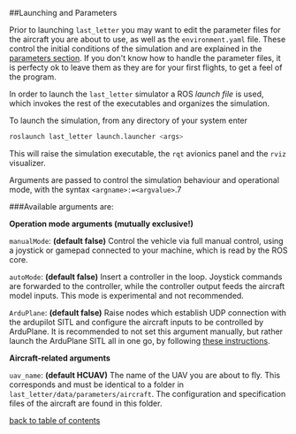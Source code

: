 ##Launching and Parameters

Prior to launching `last_letter` you may want to edit the parameter files for the aircraft you are about to use, as well as the `environment.yaml` file. These control the initial conditions of the simulation and are explained in the [parameters section](parameterFiles.md).
If you don't know how to handle the parameter files, it is perfecty ok to leave them as they are for your first flights, to get a feel of the program.

In order to launch the `last_letter` simulator a ROS *launch file* is used, which invokes the rest of the executables and organizes the simulation.

To launch the simulation, from any directory of your system enter
```bash
roslaunch last_letter launch.launcher <args>
```
This will raise the simulation executable, the `rqt` avionics panel and the `rviz` visualizer.

Arguments are passed to control the simulation behaviour and operational mode, with the syntax `<argname>:=<argvalue>`.7

###Available arguments are:

**Operation mode arguments (mutually exclusive!)**

`manualMode`: **(default false)** Control the vehicle via full manual control, using a joystick or gamepad connected to your machine, which is read by the ROS core.

`autoMode`: **(default false)** Insert a controller in the loop. Joystick commands are forwarded to the controller, while the controller output feeds the aircraft model inputs. This mode is experimental and not recommended.

`ArduPlane`: **(default false)** Raise nodes which establish UDP connection with the ardupilot SITL and configure the aircraft inputs to be controlled by ArduPlane. It is recommended to not set this argument manually, but rather launch the ArduPlane SITL all in one go, by following [these instructions](ArduPlane_SITL.md).

**Aircraft-related arguments**

`uav_name`: **(default HCUAV)** The name of the UAV you are about to fly. This corresponds and must be identical to a folder in `last_letter/data/parameters/aircraft`. The configuration and specification files of the aircraft are found in this folder.


[back to table of contents](../../../README.md)